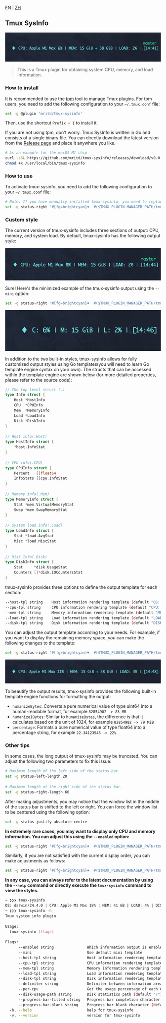 EN | [ZH](./README_zh.md)

## Tmux SysInfo

![](images/SCR-20240126-nazl.png)

> This is a Tmux plugin for obtaining system CPU, memory, and load information.

### How to install

It is recommended to use the [tpm](https://github.com/tmux-plugins/tpm) tool to manage Tmux plugins. For tpm users, you need to add the following configuration to your `~/.tmux.conf` file:

```sh
set -g @plugin 'mritd/tmux-sysinfo'
```

Then, use the shortcut `Prefix + I` to install it.

If you are not using tpm, don't worry. Tmux SysInfo is written in Go and consists of a single binary file. You can directly download the latest version from the [Release page](https://github.com/mritd/tmux-sysinfo/releases) and place it anywhere you like.

```sh
# As an example for the macOS M1 chip
curl -sSL https://github.com/mritd/tmux-sysinfo/releases/download/v0.0.2/tmux-sysinfo-darwin-arm64 > /usr/local/bin/tmux-sysinfo
chmod +x /usr/local/bin/tmux-sysinfo
```

### How to use

To activate tmux-sysinfo, you need to add the following configuration to your `~/.tmux.conf` file:

```sh
# Note: If you have manually installed tmux-sysinfo, you need to replace the file path with /usr/local/bin/tmux-sysinfo.
set -g status-right '#[fg=brightcyan]♦  #($TMUX_PLUGIN_MANAGER_PATH/tmux-sysinfo/tmux-sysinfo) | [%H:%M]'
```

### Custom style

The current version of tmux-sysinfo includes three sections of output: CPU, memory, and system load. By default, tmux-sysinfo has the following output style:

![](images/SCR-20240126-ncdy.png)

Sure! Here's the minimized example of the tmux-sysinfo output using the `--mini` option:

```sh
set -g status-right '#[fg=brightcyan]♦  #($TMUX_PLUGIN_MANAGER_PATH/tmux-sysinfo/tmux-sysinfo --mini) | [%H:%M]'
```

![](images/SCR-20240126-ncqy.png)

In addition to the two built-in styles, tmux-sysinfo allows for fully customized output styles using Go templates(you will need to learn Go template engine syntax on your own). The structs that can be accessed within the template engine are shown below (for more detailed properties, please refer to the source code):

```go
// The top-level struct (.)
type Info struct {
    Host *HostInfo
    CPU  *CPUInfo
    Mem  *MemoryInfo
    Load *LoadInfo
    Disk *DiskInfo
}

// Host info(.Host)
type HostInfo struct {
    *host.InfoStat
}

// CPU info(.CPU)
type CPUInfo struct {
	Percent   []float64
	InfoStats []cpu.InfoStat
}

// Memory info(.Mem)
type MemoryInfo struct {
	Stat *mem.VirtualMemoryStat
	Swap *mem.SwapMemoryStat
}

// System load info(.Load)
type LoadInfo struct {
	Stat *load.AvgStat
	Misc *load.MiscStat
}

// Disk Info(.Disk)
type DiskInfo struct {
    Stat     *disk.UsageStat
    Counters []*disk.IOCountersStat
}
```

tmux-sysinfo provides three options to define the output template for each section:

```sh
--host-tpl string    Host information rendering template (default "OS: {{.Host.OS}}/{{.Host.KernelVersion}}")
--cpu-tpl string     CPU information rendering template (default "CPU: {{(index .CPU.InfoStats 0).ModelName}} {{index .CPU.Percent 0 | percentage}}")
--mem-tpl string     Memory information rendering template (default "MEM: {{.Mem.Stat.Used | humanizeIBytes}}")
--load-tpl string    Load information rendering template (default "LOAD: {{.Load.Stat.Load1 | percentage}}")
--disk-tpl string    Disk information rendering template (default "DISK: {{.Disk.Stat.UsedPercent | percentage}}")
```

You can adjust the output template according to your needs. For example, if you want to display the remaining memory space, you can make the following changes to the template:

```sh
set -g status-right '#[fg=brightcyan]♦  #($TMUX_PLUGIN_MANAGER_PATH/tmux-sysinfo/tmux-sysinfo --mem-tpl="MEM: {{.Mem.Stat.Used | humanizeIBytes}} + {{.Mem.Stat.Free | humanizeIBytes}}") | [%H:%M]'
```

![](images/SCR-20240126-ndlz.png)

To beautify the output results, tmux-sysinfo provides the following built-in template engine functions for formatting the output:

- `humanizeBytes`: Converts a pure numerical value of type uint64 into a human-readable format, for example `82854982 -> 83 MB`
- `humanizeIBytes`: Similar to `humanizeBytes`, the difference is that it calculates based on the unit of 1024, for example `82854982 -> 79 MiB`
- `percentage`: Formats a pure numerical value of type float64 into a percentage string, for example `22.34123545 -> 22%`

### Other tips

In some cases, the long output of tmux-sysinfo may be truncated. You can adjust the following two parameters to fix this issue:

```sh
# Maximum length of the left side of the status bar.
set -g status-left-length 20

# Maximum length of the right side of the status bar.
set -g status-right-length 60
```

After making adjustments, you may notice that the window list in the middle of the status bar is shifted to the left or right. You can force the window list to be centered using the following option:

```sh
set -g status-justify absolute-centre
```

**In extremely rare cases, you may want to display only CPU and memory information. You can adjust this using the `--enabled` option:**

```sh
set -g status-right '#[fg=brightcyan]♦  #($TMUX_PLUGIN_MANAGER_PATH/tmux-sysinfo/tmux-sysinfo --enabled=cpu,mem) | [%H:%M]'
```

Similarly, if you are not satisfied with the current display order, you can make adjustments as follows:

```sh
set -g status-right '#[fg=brightcyan]♦  #($TMUX_PLUGIN_MANAGER_PATH/tmux-sysinfo/tmux-sysinfo --enabled=mem,cpu,load) | [%H:%M]'
```

**In any case, you can always refer to the latest documentation by using the `--help` command or directly execute the `tmux-sysinfo` command to view the styles.**

```sh
~ ❯❯❯ tmux-sysinfo
OS: darwin/24.4.0 | CPU: Apple M1 Max 18% | MEM: 41 GB | LOAD: 4% | DISK: 73%
~ ❯❯❯ tmux-sysinfo -h
Tmux system info plugin

Usage:
  tmux-sysinfo [flags]

Flags:
      --enabled string               Which information output is enabled (default "all")
      --mini                         Use default mini template
      --host-tpl string              Host information rendering template (default "OS: {{.Host.OS}}/{{.Host.KernelVersion}}")
      --cpu-tpl string               CPU information rendering template (default "CPU: {{(index .CPU.InfoStats 0).ModelName}} {{index .CPU.Percent 0 | percentage}}")
      --mem-tpl string               Memory information rendering template (default "MEM: {{.Mem.Stat.Used | humanizeBytes}}")
      --load-tpl string              Load information rendering template (default "LOAD: {{.Load.Stat.Load1 | percentage}}")
      --disk-tpl string              Disk information rendering template (default "DISK: {{.Disk.Stat.UsedPercent | percentage}}")
      --delimiter string             Delimiter between information areas (default "|")
      --per-cpu                      Get the usage percentage of each CPU
      --disk-usage-path string       Disk statistics path (default "/")
      --progress-bar-filled string   Progress bar completion character (default "≣")
      --progress-bar-blank string    Progress bar blank character (default " ")
  -h, --help                         help for tmux-sysinfo
  -v, --version                      version for tmux-sysinfo
```

